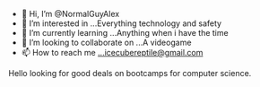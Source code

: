 - 👋 Hi, I’m @NormalGuyAlex
- 👀 I’m interested in ...Everything technology and safety
- 🌱 I’m currently learning ...Anything when i have the time
- 💞️ I’m looking to collaborate on ...A videogame
- 📫 How to reach me ...icecubereptile@gmail.com

<!---
NormalGuyAlex/NormalGuyAlex is a ✨ special ✨ repository because its `README.md` (this file) appears on your GitHub profile.
You can click the Preview link to take a look at your changes.
--->

Hello looking for good deals on bootcamps for computer science.
